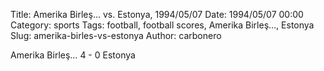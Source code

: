 Title: Amerika Birleş… vs. Estonya, 1994/05/07
Date: 1994/05/07 00:00
Category: sports
Tags: football, football scores, Amerika Birleş…, Estonya
Slug: amerika-birles-vs-estonya
Author: carbonero


Amerika Birleş… 4 - 0 Estonya
